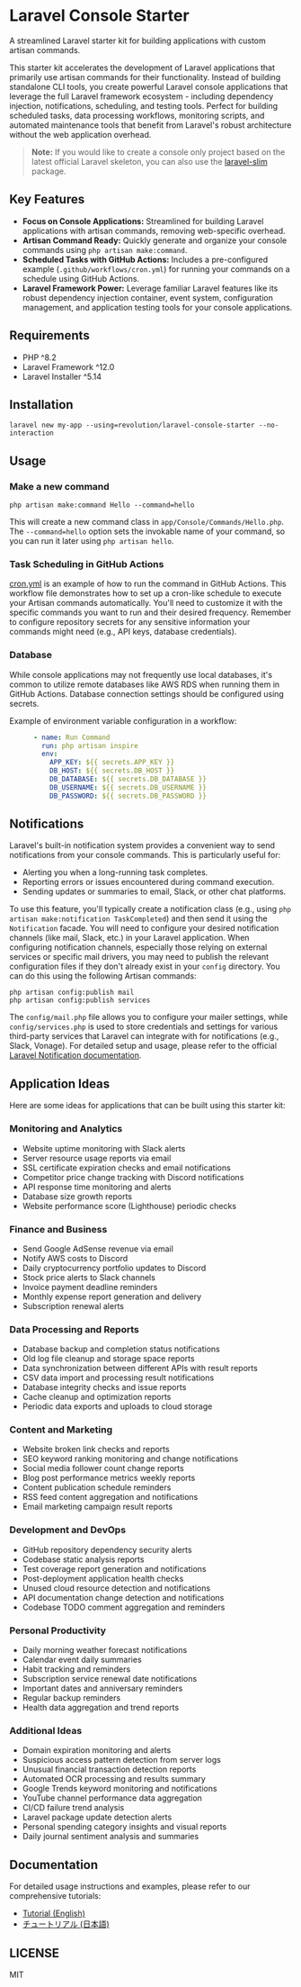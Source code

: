 # Laravel Console Starter

A streamlined Laravel starter kit for building applications with custom artisan commands.

This starter kit accelerates the development of Laravel applications that primarily use artisan commands for their functionality. Instead of building standalone CLI tools, you create powerful Laravel console applications that leverage the full Laravel framework ecosystem - including dependency injection, notifications, scheduling, and testing tools. Perfect for building scheduled tasks, data processing workflows, monitoring scripts, and automated maintenance tools that benefit from Laravel's robust architecture without the web application overhead.


> **Note:** If you would like to create a console only project based on the latest official Laravel skeleton, you can also use the [laravel-slim](https://github.com/invokable/laravel-slim) package.


## Key Features
- **Focus on Console Applications:** Streamlined for building Laravel applications with artisan commands, removing web-specific overhead.
- **Artisan Command Ready:** Quickly generate and organize your console commands using `php artisan make:command`.
- **Scheduled Tasks with GitHub Actions:** Includes a pre-configured example (`.github/workflows/cron.yml`) for running your commands on a schedule using GitHub Actions.
- **Laravel Framework Power:** Leverage familiar Laravel features like its robust dependency injection container, event system, configuration management, and application testing tools for your console applications.

## Requirements
- PHP ^8.2
- Laravel Framework ^12.0
- Laravel Installer ^5.14

## Installation

```shell
laravel new my-app --using=revolution/laravel-console-starter --no-interaction
```

## Usage

### Make a new command

```shell
php artisan make:command Hello --command=hello
```
This will create a new command class in `app/Console/Commands/Hello.php`. The `--command=hello` option sets the invokable name of your command, so you can run it later using `php artisan hello`.

### Task Scheduling in GitHub Actions

[cron.yml](./.github/workflows/cron.yml) is an example of how to run the command in GitHub Actions.
This workflow file demonstrates how to set up a cron-like schedule to execute your Artisan commands automatically. You'll need to customize it with the specific commands you want to run and their desired frequency. Remember to configure repository secrets for any sensitive information your commands might need (e.g., API keys, database credentials).

### Database

While console applications may not frequently use local databases, it's common to utilize remote databases like AWS RDS when running them in GitHub Actions. Database connection settings should be configured using secrets.

Example of environment variable configuration in a workflow:

```yaml
      - name: Run Command
        run: php artisan inspire
        env:
          APP_KEY: ${{ secrets.APP_KEY }}
          DB_HOST: ${{ secrets.DB_HOST }}
          DB_DATABASE: ${{ secrets.DB_DATABASE }}
          DB_USERNAME: ${{ secrets.DB_USERNAME }}
          DB_PASSWORD: ${{ secrets.DB_PASSWORD }}
```

## Notifications

Laravel's built-in notification system provides a convenient way to send notifications from your console commands. This is particularly useful for:

-   Alerting you when a long-running task completes.
-   Reporting errors or issues encountered during command execution.
-   Sending updates or summaries to email, Slack, or other chat platforms.

To use this feature, you'll typically create a notification class (e.g., using `php artisan make:notification TaskCompleted`) and then send it using the `Notification` facade. You will need to configure your desired notification channels (like mail, Slack, etc.) in your Laravel application. When configuring notification channels, especially those relying on external services or specific mail drivers, you may need to publish the relevant configuration files if they don't already exist in your `config` directory. You can do this using the following Artisan commands:

```shell
php artisan config:publish mail
php artisan config:publish services
```

The `config/mail.php` file allows you to configure your mailer settings, while `config/services.php` is used to store credentials and settings for various third-party services that Laravel can integrate with for notifications (e.g., Slack, Vonage). For detailed setup and usage, please refer to the official [Laravel Notification documentation](https://laravel.com/docs/notifications).

## Application Ideas

Here are some ideas for applications that can be built using this starter kit:

### Monitoring and Analytics
- Website uptime monitoring with Slack alerts
- Server resource usage reports via email
- SSL certificate expiration checks and email notifications
- Competitor price change tracking with Discord notifications
- API response time monitoring and alerts
- Database size growth reports
- Website performance score (Lighthouse) periodic checks

### Finance and Business
- Send Google AdSense revenue via email
- Notify AWS costs to Discord
- Daily cryptocurrency portfolio updates to Discord
- Stock price alerts to Slack channels
- Invoice payment deadline reminders
- Monthly expense report generation and delivery
- Subscription renewal alerts

### Data Processing and Reports
- Database backup and completion status notifications
- Old log file cleanup and storage space reports
- Data synchronization between different APIs with result reports
- CSV data import and processing result notifications
- Database integrity checks and issue reports
- Cache cleanup and optimization reports
- Periodic data exports and uploads to cloud storage

### Content and Marketing
- Website broken link checks and reports
- SEO keyword ranking monitoring and change notifications
- Social media follower count change reports
- Blog post performance metrics weekly reports
- Content publication schedule reminders
- RSS feed content aggregation and notifications
- Email marketing campaign result reports

### Development and DevOps
- GitHub repository dependency security alerts
- Codebase static analysis reports
- Test coverage report generation and notifications
- Post-deployment application health checks
- Unused cloud resource detection and notifications
- API documentation change detection and notifications
- Codebase TODO comment aggregation and reminders

### Personal Productivity
- Daily morning weather forecast notifications
- Calendar event daily summaries
- Habit tracking and reminders
- Subscription service renewal date notifications
- Important dates and anniversary reminders
- Regular backup reminders
- Health data aggregation and trend reports

### Additional Ideas

- Domain expiration monitoring and alerts  
- Suspicious access pattern detection from server logs  
- Unusual financial transaction detection reports  
- Automated OCR processing and results summary  
- Google Trends keyword monitoring and notifications  
- YouTube channel performance data aggregation  
- CI/CD failure trend analysis  
- Laravel package update detection alerts  
- Personal spending category insights and visual reports  
- Daily journal sentiment analysis and summaries

## Documentation

For detailed usage instructions and examples, please refer to our comprehensive tutorials:

- [Tutorial (English)](./docs/tutorial.md)
- [チュートリアル (日本語)](./docs/tutorial_ja.md)

## LICENSE
MIT                                                                
